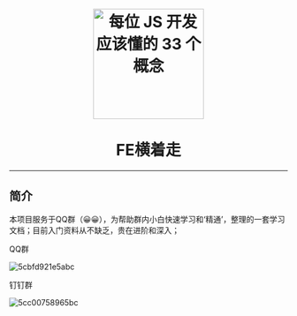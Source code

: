 <h1 align="center">
<br>
  <a href="https://github.com/fewalksideways/FeSidle"><img src="https://i.loli.net/2019/04/24/5cc00746c981f.png" alt="每位 JS 开发应该懂的 33 个概念" width=200"></a>
  <br>
    <br>
FE横着走</h1>

---

## 简介

本项目服务于QQ群（😀😀），为帮助群内小白快速学习和‘精通’，整理的一套学习文档；目前入门资料从不缺乏，贵在进阶和深入；

QQ群

![5cbfd921e5abc](https://i.loli.net/2019/04/24/5cbfd921e5abc.png)

钉钉群

![5cc00758965bc](https://i.loli.net/2019/04/24/5cc00758965bc.jpg)
